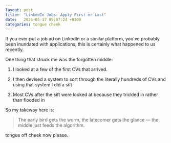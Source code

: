 ```yaml
---
layout: post
title:  "LinkedIn Jobs: Apply First or Last"
date:   2025-05-17 09:07:24 +0100
categories: tongue cheek
---
```


If you ever put a job ad on LinkedIn or a similar platform, you've probably been inundated with applications, this is certainly what happened to us recently.

One thing that struck me was the forgotten middle:  

1. I looked at a few of the first CVs that arrived.

1. I then devised a system to sort through the literally hundreds of CVs and using that system I did a sift

1. Most CVs after the sift were looked at because they trickled in rather than flooded in

So my takeway here is:

> The early bird gets the worm, the latecomer gets the glance — the middle just feeds the algorithm.

tongue off cheek now please.




